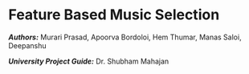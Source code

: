 # Feature Based Music Selection
***Authors:*** Murari Prasad, Apoorva Bordoloi, Hem Thumar, Manas Saloi, Deepanshu

***University Project Guide:*** Dr. Shubham Mahajan